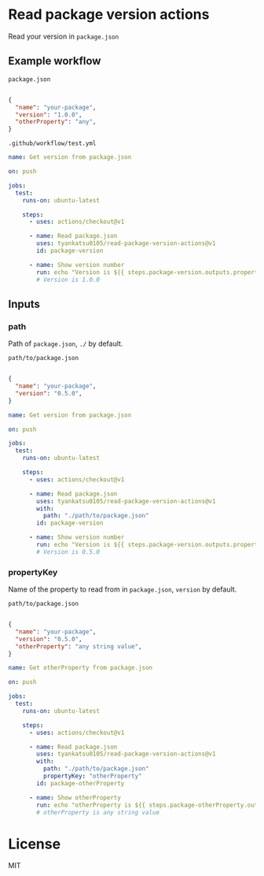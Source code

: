 # Read package version actions

Read your version in `package.json`

## Example workflow

`package.json`
```json

{
  "name": "your-package",
  "version": "1.0.0",
  "otherProperty": "any",
}
```

`.github/workflow/test.yml`
```yml
name: Get version from package.json

on: push

jobs:
  test:
    runs-on: ubuntu-latest

    steps:
      - uses: actions/checkout@v1

      - name: Read package.json
        uses: tyankatsu0105/read-package-version-actions@v1
        id: package-version

      - name: Show version number
        run: echo "Version is ${{ steps.package-version.outputs.propertyValue }}"
        # Version is 1.0.0
```

## Inputs

### path

Path of `package.json`, `./` by default.

`path/to/package.json`
```json

{
  "name": "your-package",
  "version": "0.5.0",
}
```

```yml
name: Get version from package.json

on: push

jobs:
  test:
    runs-on: ubuntu-latest

    steps:
      - uses: actions/checkout@v1

      - name: Read package.json
        uses: tyankatsu0105/read-package-version-actions@v1
        with: 
          path: "./path/to/package.json"
        id: package-version

      - name: Show version number
        run: echo "Version is ${{ steps.package-version.outputs.propertyValue }}"
        # Version is 0.5.0
```

### propertyKey

Name of the property to read from in `package.json`, `version` by default.

`path/to/package.json`
```json

{
  "name": "your-package",
  "version": "0.5.0",
  "otherProperty": "any string value",
}
```

```yml
name: Get otherProperty from package.json

on: push

jobs:
  test:
    runs-on: ubuntu-latest

    steps:
      - uses: actions/checkout@v1

      - name: Read package.json
        uses: tyankatsu0105/read-package-version-actions@v1
        with: 
          path: "./path/to/package.json"
          propertyKey: "otherProperty"
        id: package-otherProperty

      - name: Show otherProperty
        run: echo "otherProperty is ${{ steps.package-otherProperty.outputs.propertyValue }}"
        # otherProperty is any string value
```

# License

MIT